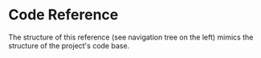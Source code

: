 # Code Reference

The structure of this reference (see navigation tree on the left) mimics the structure of the project's code base.
